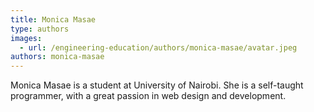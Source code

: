 ```yaml
---
title: Monica Masae
type: authors
images:
  - url: /engineering-education/authors/monica-masae/avatar.jpeg
authors: monica-masae
---
```

Monica Masae is a student at University of Nairobi. She is a self-taught programmer, with a great passion in web design and development. 
